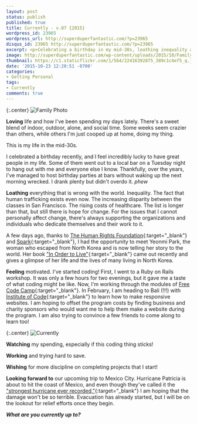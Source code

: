 ```yaml
---
layout: post
status: publish
published: true
title: Currently - v.07 {2015}
wordpress_id: 23965
wordpress_url: http://superduperfantastic.com/?p=23965
disqus_id: 23965 http://superduperfantastic.com/?p=23965
excerpt: <p>Celebrating a birthday in my mid-30s, loathing inequality across the world, and feeling motivated to learn to code.</p>
image: http://superduperfantastic.com/wp-content/uploads/2015/10/Family-Photo.jpg
thumbnail: https://c1.staticflickr.com/1/564/22416392875_389c1c4ef5_q.jpg
date: '2015-10-23 12:20:51 -0700'
categories:
- Getting Personal
tags: 
- Currently
comments: true
---
```

{:.center}
![Family Photo](http://superduperfantastic.com/wp-content/uploads/2015/10/Family-Photo.jpg)

**Loving** life and how I've been spending my days lately. There's a sweet blend of indoor, outdoor, alone, and social time. Some weeks seem crazier than others, while others I'm just cooped up at home, doing my thing.

This is my life in the mid-30s.

I celebrated a birthday recently, and I feel incredibly lucky to have great people in my life. Some of them went out to a local bar on a Tuesday night to hang out with me and everyone else I know. Thankfully, over the years, I've managed to host birthday parties at bars without waking up the next morning wrecked. I drank plenty but didn't overdo it. *phew*

**Loathing** everything that is wrong with the world. Inequality. The fact that human trafficking exists even now. The increasing disparity between the classes in San Francisco. The rising costs of healthcare. The list is longer than that, but still there is hope for change. For the issues that I cannot personally affect change, there's always supporting the organizations and individuals who dedicate themselves and their work to it.

A few days ago, thanks to [The Human Rights Foundation](http://humanrightsfoundation.org/){:target="_blank"} and [Spark](https://www.sparksf.org/){:target="_blank"}, I had the opportunity to meet Yeonmi Park, the woman who escaped from North Korea and is now telling her story to the world. Her book ["In Order to Live"](http://www.amazon.com/In-Order-Live-Journey-Freedom/dp/1594206791/ref=cm_cr_pr_product_top?ie=UTF8){:target="_blank"} came out recently and gives a glimpse of her life and the lives of many living in North Korea.

**Feeling** motivated. I've started coding! First, I went to a Ruby on Rails workshop. It was only a few hours for two evenings, but it gave me a taste of what coding might be like. Now, I'm working through the modules of [Free Code Camp](http://freecodecamp.com/){:target="_blank"}. In February, I am heading to Bali (!!!) with [Institute of Code](http://www.instituteofcode.com/){:target="_blank"} to learn how to make responsive websites. I am hoping to offset the program costs by finding business and charity sponsors who would want me to help them make a website during the program. I am also trying to convince a few friends to come along to learn too!

{:.center}
![Currently](https://c1.staticflickr.com/1/564/22416392875_389c1c4ef5_b.jpg)

**Watching** my spending, especially if this coding thing sticks!

**Working** and trying hard to save.

**Wishing** for more discipline on completing projects that I start!

**Looking forward to** our upcoming trip to Mexico City. Hurricane Patricia is about to hit the coast of Mexico, and even though they've called it the ["strongest hurricane ever recorded,"](http://www.weather.com/storms/hurricane/news/hurricane-patricia-mexico-coast){:target="_blank"} I am hoping that the damage won't be so terrible. Evacuation has already started, but I will be on the lookout for relief efforts once they begin.

_**What are you currently up to?**_
